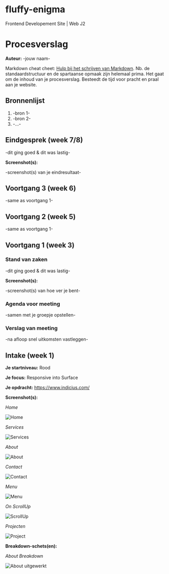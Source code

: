 # fluffy-enigma
Frontend Developement Site | Web J2

# Procesverslag
**Auteur:** -jouw naam-

Markdown cheat cheet: [Hulp bij het schrijven van Markdown](https://github.com/adam-p/markdown-here/wiki/Markdown-Cheatsheet). Nb. de standaardstructuur en de spartaanse opmaak zijn helemaal prima. Het gaat om de inhoud van je procesverslag. Besteedt de tijd voor pracht en praal aan je website.



## Bronnenlijst
1. -bron 1-
2. -bron 2-
3. -...-



## Eindgesprek (week 7/8)

-dit ging goed & dit was lastig-

**Screenshot(s):**

-screenshot(s) van je eindresultaat-



## Voortgang 3 (week 6)

-same as voortgang 1-



## Voortgang 2 (week 5)

-same as voortgang 1-



## Voortgang 1 (week 3)

### Stand van zaken

-dit ging goed & dit was lastig-

**Screenshot(s):**

-screenshot(s) van hoe ver je bent-

### Agenda voor meeting

-samen met je groepje opstellen-

### Verslag van meeting

-na afloop snel uitkomsten vastleggen-



## Intake (week 1)

**Je startniveau:** Rood

**Je focus:** Responsive into Surface

**Je opdracht:** https://www.indicius.com/

**Screenshot(s):**

*Home*

![Home](images/indictus_home.png)

*Services*

![Services](images/indictus_services.png)

*About*

![About](images/indictus_about.png)

*Contact*

![Contact](images/indictus_contact.png)

*Menu*

![Menu](images/indictus_menu.png)

*On ScrollUp*

![ScrollUp](images/indictus_scrollup.png)

*Projecten*

![Project](images/indictus_project.png)

**Breakdown-schets(en):**

*About Breakdown*

![About uitgewerkt](images/about_dissect.png)
